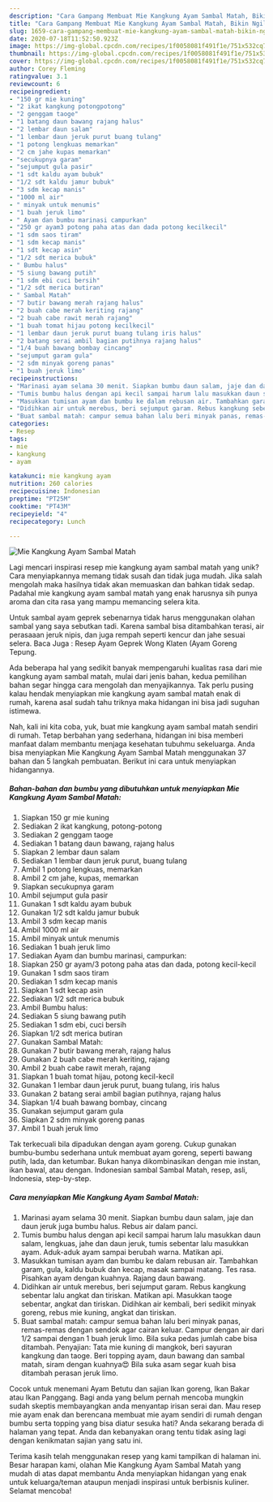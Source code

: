 ```yaml
---
description: "Cara Gampang Membuat Mie Kangkung Ayam Sambal Matah, Bikin Ngiler"
title: "Cara Gampang Membuat Mie Kangkung Ayam Sambal Matah, Bikin Ngiler"
slug: 1659-cara-gampang-membuat-mie-kangkung-ayam-sambal-matah-bikin-ngiler
date: 2020-07-18T11:52:50.923Z
image: https://img-global.cpcdn.com/recipes/1f0058081f491f1e/751x532cq70/mie-kangkung-ayam-sambal-matah-foto-resep-utama.jpg
thumbnail: https://img-global.cpcdn.com/recipes/1f0058081f491f1e/751x532cq70/mie-kangkung-ayam-sambal-matah-foto-resep-utama.jpg
cover: https://img-global.cpcdn.com/recipes/1f0058081f491f1e/751x532cq70/mie-kangkung-ayam-sambal-matah-foto-resep-utama.jpg
author: Corey Fleming
ratingvalue: 3.1
reviewcount: 6
recipeingredient:
- "150 gr mie kuning"
- "2 ikat kangkung potongpotong"
- "2 genggam taoge"
- "1 batang daun bawang rajang halus"
- "2 lembar daun salam"
- "1 lembar daun jeruk purut buang tulang"
- "1 potong lengkuas memarkan"
- "2 cm jahe kupas memarkan"
- "secukupnya garam"
- "sejumput gula pasir"
- "1 sdt kaldu ayam bubuk"
- "1/2 sdt kaldu jamur bubuk"
- "3 sdm kecap manis"
- "1000 ml air"
- " minyak untuk menumis"
- "1 buah jeruk limo"
- " Ayam dan bumbu marinasi campurkan"
- "250 gr ayam3 potong paha atas dan dada potong kecilkecil"
- "1 sdm saos tiram"
- "1 sdm kecap manis"
- "1 sdt kecap asin"
- "1/2 sdt merica bubuk"
- " Bumbu halus"
- "5 siung bawang putih"
- "1 sdm ebi cuci bersih"
- "1/2 sdt merica butiran"
- " Sambal Matah"
- "7 butir bawang merah rajang halus"
- "2 buah cabe merah keriting rajang"
- "2 buah cabe rawit merah rajang"
- "1 buah tomat hijau potong kecilkecil"
- "1 lembar daun jeruk purut buang tulang iris halus"
- "2 batang serai ambil bagian putihnya rajang halus"
- "1/4 buah bawang bombay cincang"
- "sejumput garam gula"
- "2 sdm minyak goreng panas"
- "1 buah jeruk limo"
recipeinstructions:
- "Marinasi ayam selama 30 menit. Siapkan bumbu daun salam, jaje dan daun jeruk juga bumbu halus. Rebus air dalam panci."
- "Tumis bumbu halus dengan api kecil sampai harum lalu masukkan daun salam, lengkuas, jahe dan daun jeruk, tumis sebentar lalu masukkan ayam. Aduk-aduk ayam sampai berubah warna. Matikan api."
- "Masukkan tumisan ayam dan bumbu ke dalam rebusan air. Tambahkan garam, gula, kaldu bubuk dan kecap, masak sampai matang. Tes rasa. Pisahkan ayam dengan kuahnya. Rajang daun bawang."
- "Didihkan air untuk merebus, beri sejumput garam. Rebus kangkung sebentar lalu angkat dan tiriskan. Matikan api. Masukkan taoge sebentar, angkat dan tiriskan. Didihkan air kembali, beri sedikit minyak goreng, rebus mie kuning, angkat dan tiriskan."
- "Buat sambal matah: campur semua bahan lalu beri minyak panas, remas-remas dengan sendok agar cairan keluar. Campur dengan air dari 1/2 sampai dengan 1 buah jeruk limo. Bila suka pedas jumlah cabe bisa ditambah. Penyajian: Tata mie kuning di mangkok, beri sayuran kangkung dan taoge. Beri topping ayam, daun bawang dan sambal matah, siram dengan kuahnya😍 Bila suka asam segar kuah bisa ditambah perasan jeruk limo."
categories:
- Resep
tags:
- mie
- kangkung
- ayam

katakunci: mie kangkung ayam 
nutrition: 260 calories
recipecuisine: Indonesian
preptime: "PT25M"
cooktime: "PT43M"
recipeyield: "4"
recipecategory: Lunch

---
```



![Mie Kangkung Ayam Sambal Matah](https://img-global.cpcdn.com/recipes/1f0058081f491f1e/751x532cq70/mie-kangkung-ayam-sambal-matah-foto-resep-utama.jpg)

Lagi mencari inspirasi resep mie kangkung ayam sambal matah yang unik? Cara menyiapkannya memang tidak susah dan tidak juga mudah. Jika salah mengolah maka hasilnya tidak akan memuaskan dan bahkan tidak sedap. Padahal mie kangkung ayam sambal matah yang enak harusnya sih punya aroma dan cita rasa yang mampu memancing selera kita.

Untuk sambal ayam geprek sebenarnya tidak harus menggunakan olahan sambal yang saya sebutkan tadi. Karena sambal bisa ditambahkan terasi, air perasaaan jeruk nipis, dan juga rempah seperti kencur dan jahe sesuai selera. Baca Juga : Resep Ayam Geprek Wong Klaten (Ayam Goreng Tepung.

Ada beberapa hal yang sedikit banyak mempengaruhi kualitas rasa dari mie kangkung ayam sambal matah, mulai dari jenis bahan, kedua pemilihan bahan segar hingga cara mengolah dan menyajikannya. Tak perlu pusing kalau hendak menyiapkan mie kangkung ayam sambal matah enak di rumah, karena asal sudah tahu triknya maka hidangan ini bisa jadi suguhan istimewa.


Nah, kali ini kita coba, yuk, buat mie kangkung ayam sambal matah sendiri di rumah. Tetap berbahan yang sederhana, hidangan ini bisa memberi manfaat dalam membantu menjaga kesehatan tubuhmu sekeluarga. Anda bisa menyiapkan Mie Kangkung Ayam Sambal Matah menggunakan 37 bahan dan 5 langkah pembuatan. Berikut ini cara untuk menyiapkan hidangannya.

<!--inarticleads1-->

##### Bahan-bahan dan bumbu yang dibutuhkan untuk menyiapkan Mie Kangkung Ayam Sambal Matah:

1. Siapkan 150 gr mie kuning
1. Sediakan 2 ikat kangkung, potong-potong
1. Sediakan 2 genggam taoge
1. Sediakan 1 batang daun bawang, rajang halus
1. Siapkan 2 lembar daun salam
1. Sediakan 1 lembar daun jeruk purut, buang tulang
1. Ambil 1 potong lengkuas, memarkan
1. Ambil 2 cm jahe, kupas, memarkan
1. Siapkan secukupnya garam
1. Ambil sejumput gula pasir
1. Gunakan 1 sdt kaldu ayam bubuk
1. Gunakan 1/2 sdt kaldu jamur bubuk
1. Ambil 3 sdm kecap manis
1. Ambil 1000 ml air
1. Ambil  minyak untuk menumis
1. Sediakan 1 buah jeruk limo
1. Sediakan  Ayam dan bumbu marinasi, campurkan:
1. Siapkan 250 gr ayam/3 potong paha atas dan dada, potong kecil-kecil
1. Gunakan 1 sdm saos tiram
1. Sediakan 1 sdm kecap manis
1. Siapkan 1 sdt kecap asin
1. Sediakan 1/2 sdt merica bubuk
1. Ambil  Bumbu halus:
1. Sediakan 5 siung bawang putih
1. Sediakan 1 sdm ebi, cuci bersih
1. Siapkan 1/2 sdt merica butiran
1. Gunakan  Sambal Matah:
1. Gunakan 7 butir bawang merah, rajang halus
1. Gunakan 2 buah cabe merah keriting, rajang
1. Ambil 2 buah cabe rawit merah, rajang
1. Siapkan 1 buah tomat hijau, potong kecil-kecil
1. Gunakan 1 lembar daun jeruk purut, buang tulang, iris halus
1. Gunakan 2 batang serai ambil bagian putihnya, rajang halus
1. Siapkan 1/4 buah bawang bombay, cincang
1. Gunakan sejumput garam gula
1. Siapkan 2 sdm minyak goreng panas
1. Ambil 1 buah jeruk limo


Tak terkecuali bila dipadukan dengan ayam goreng. Cukup gunakan bumbu-bumbu sederhana untuk membuat ayam goreng, seperti bawang putih, lada, dan ketumbar. Bukan hanya dikombinasikan dengan mie instan, ikan bawal, atau dengan. Indonesian sambal Sambal Matah, resep, asli, Indonesia, step-by-step. 

<!--inarticleads2-->

##### Cara menyiapkan Mie Kangkung Ayam Sambal Matah:

1. Marinasi ayam selama 30 menit. Siapkan bumbu daun salam, jaje dan daun jeruk juga bumbu halus. Rebus air dalam panci.
1. Tumis bumbu halus dengan api kecil sampai harum lalu masukkan daun salam, lengkuas, jahe dan daun jeruk, tumis sebentar lalu masukkan ayam. Aduk-aduk ayam sampai berubah warna. Matikan api.
1. Masukkan tumisan ayam dan bumbu ke dalam rebusan air. Tambahkan garam, gula, kaldu bubuk dan kecap, masak sampai matang. Tes rasa. Pisahkan ayam dengan kuahnya. Rajang daun bawang.
1. Didihkan air untuk merebus, beri sejumput garam. Rebus kangkung sebentar lalu angkat dan tiriskan. Matikan api. Masukkan taoge sebentar, angkat dan tiriskan. Didihkan air kembali, beri sedikit minyak goreng, rebus mie kuning, angkat dan tiriskan.
1. Buat sambal matah: campur semua bahan lalu beri minyak panas, remas-remas dengan sendok agar cairan keluar. Campur dengan air dari 1/2 sampai dengan 1 buah jeruk limo. Bila suka pedas jumlah cabe bisa ditambah. Penyajian: Tata mie kuning di mangkok, beri sayuran kangkung dan taoge. Beri topping ayam, daun bawang dan sambal matah, siram dengan kuahnya😍 Bila suka asam segar kuah bisa ditambah perasan jeruk limo.


Cocok untuk menemani Ayam Betutu dan sajian Ikan goreng, Ikan Bakar atau Ikan Panggang. Bagi anda yang belum pernah mencoba mungkin sudah skeptis membayangkan anda menyantap irisan serai dan. Mau resep mie ayam enak dan berencana membuat mie ayam sendiri di rumah dengan bumbu serta topping yang bisa diatur sesuka hati? Anda sekarang berada di halaman yang tepat. Anda dan kebanyakan orang tentu tidak asing lagi dengan kenikmatan sajian yang satu ini. 

Terima kasih telah menggunakan resep yang kami tampilkan di halaman ini. Besar harapan kami, olahan Mie Kangkung Ayam Sambal Matah yang mudah di atas dapat membantu Anda menyiapkan hidangan yang enak untuk keluarga/teman ataupun menjadi inspirasi untuk berbisnis kuliner. Selamat mencoba!
